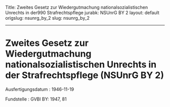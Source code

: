 Title: Zweites Gesetz zur Wiedergutmachung nationalsozialistischen Unrechts in der990
  Strafrechtspflege
jurabk: NSUnrG BY 2
layout: default
origslug: nsunrg_by_2
slug: nsunrg_by_2

---

# Zweites Gesetz zur Wiedergutmachung nationalsozialistischen Unrechts in der Strafrechtspflege (NSUnrG BY 2)

Ausfertigungsdatum
:   1946-11-19

Fundstelle
:   GVBl BY: 1947, 81


